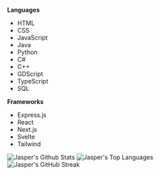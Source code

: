 **Languages**
- HTML
- CSS
- JavaScript
- Java
- Python
- C#
- C++
- GDScript
- TypeScript
- SQL

**Frameworks**
- Express.js
- React
- Next.js
- Svelte
- Tailwind

![Jasper's Github Stats](https://github-readme-stats.vercel.app/api?username=mcl-playz&show_icons=true&hide_border=true&title_color=6ade8f&text_color=daede0&icon_color=ffffff&bg_color=122117)
![Jasper's Top Languages](https://github-readme-stats.vercel.app/api/top-langs?username=mcl-playz&langs_count=8&layout=compact&hide_border=true&title_color=6ade8f&text_color=daede0&icon_color=ffffff&bg_color=122117)
![Jasper's GitHub Streak](https://github-readme-streak-stats.herokuapp.com?user=mcl-playz&hide_border=true&date_format=j%20M%5B%20Y%5D&background=122117&currStreakNum=DAEDE0&sideNums=DAEDE0&currStreakLabel=6ADE8F&sideLabels=6ADE8F&dates=DAEDE0&ring=6ADE8F&fire=6ADE8F)
